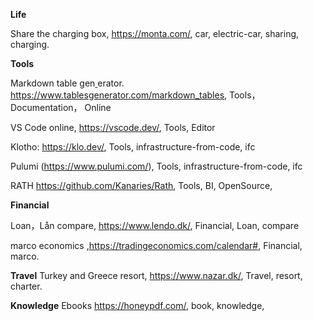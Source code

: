

**Life**


Share the charging box,  https://monta.com/,  car,  electric-car, sharing,  charging.

**Tools**

Markdown table gen[
](https://www.pulumi.com/)erator.  https://www.tablesgenerator.com/markdown_tables,  Tools，Documentation， Online

VS Code online, https://vscode.dev/,  Tools,  Editor

Klotho: https://klo.dev/, Tools, infrastructure-from-code, ifc

Pulumi (https://www.pulumi.com/), Tools,  infrastructure-from-code, ifc

RATH https://github.com/Kanaries/Rath,  Tools, BI, OpenSource, 

**Financial**

Loan，Lån compare,   https://www.lendo.dk/,   Financial,  Loan, compare

marco economics ,https://tradingeconomics.com/calendar#,  Financial,  marco.

**Travel**
Turkey and Greece resort, https://www.nazar.dk/,  Travel,  resort, charter.

**Knowledge**
Ebooks   https://honeypdf.com/,  book, knowledge, 
